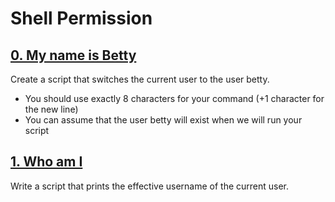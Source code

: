 # Shell Permission

## [0. My name is Betty](0-iam_betty "First")
Create a script that switches the current user to the user betty.

* You should use exactly 8 characters for your command (+1 character for the new line)
* You can assume that the user betty will exist when we will run your script

## [1. Who am I](1-who_am_i "Info")
Write a script that prints the effective username of the current user.

